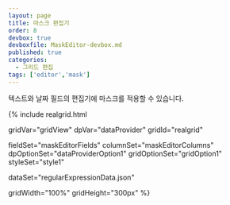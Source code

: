 ```yaml
---
layout: page
title: 마스크 편집기
order: 8
devbox: true
devboxfile: MaskEditor-devbox.md
published: true
categories:
  - 그리드 편집
tags: ['editor','mask']
---
```


텍스트와 날짜 필드의 편집기에 마스크를 적용할 수 있습니다. 

<script>
  var onGridSuccessDataSet = function(data, textStatus, jqXHR) {
    dataProvider.setRows(data);
  }
  var onDoneDataSet = function() {


  }
</script>

{% include realgrid.html

  gridVar="gridView"
  dpVar="dataProvider"
  gridId="realgrid"

  fieldSet="maskEditorFields"
  columnSet="maskEditorColumns"
  dpOptionSet="dataProviderOption1"
  gridOptionSet="gridOption1"
  styleSet="style1"

  dataSet="regularExpressionData.json"

  gridWidth="100%"
  gridHeight="300px" %}